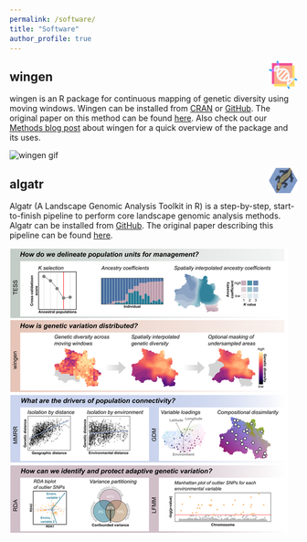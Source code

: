 ```yaml
---
permalink: /software/
title: "Software"
author_profile: true
---
```


<img src="/images/wingen.png" align="right" width="10%"/>

## wingen 

wingen is an R package for continuous mapping of genetic diversity using moving windows. Wingen can be installed from [CRAN](https://cran.r-project.org/web/packages/wingen/index.html) or [GitHub](https://github.com/AnushaPB/wingen). The original paper on this method can be found [here](http://doi.org/10.1111/2041-210X.14090). Also check out our [Methods blog post](https://methodsblog.com/2023/05/03/wingen-mapping-genetic-diversity-using-moving-windows/) about wingen for a quick overview of the package and its uses.

![wingen gif](/images/wingen.gif)

<img src="/images/algatr.png" align="right" width="10%"/>

## algatr 

Algatr (A Landscape Genomic Analysis Toolkit in R) is a step-by-step, start-to-finish pipeline to perform core landscape genomic analysis methods. Algatr can be installed from [GitHub](https://github.com/TheWangLab/algatr). The original paper describing this pipeline can be found [here](https://doi.org/10.1111/1755-0998.13884).

![algatr figure](/images/algatrfig.png)
